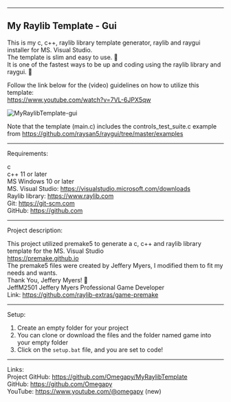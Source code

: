 -----------------------------------------------------------------------------------------------------------------------------
 My Raylib Template - Gui
 -----------------------------------------------------------------------------------------------------------------------------
 

This is my c, c++, raylib library template generator, raylib and raygui installer for MS. Visual Studio.  
The template is slim and easy to use. :raised_hands:  
It is one of the fastest ways to be up and coding using the raylib library and raygui. :runner: 

Follow the link below for the (video) guidelines on how to utilize this template:  
https://www.youtube.com/watch?v=7VL-6JPX5qw

![MyRaylibTemplate-gui](https://user-images.githubusercontent.com/121726699/211132030-a3d46ff2-8f57-4842-b038-bee14d2e8b43.PNG)

Note that the template (main.c) includes the controls_test_suite.c example from https://github.com/raysan5/raygui/tree/master/examples

-----------------------------------------------------------------------------------------------------------------------------
Requirements:

c  
c++ 11 or later  
MS Windows 10 or later   
MS. Visual Studio: https://visualstudio.microsoft.com/downloads  
Raylib library: https://www.raylib.com  
Git: https://git-scm.com  
GitHub: https://github.com  

-----------------------------------------------------------------------------------------------------------------------------
Project description:

This project utilized premake5 to generate a c, c++ and raylib library template for the MS. Visual Studio  
https://premake.github.io  
The premake5 files were created by Jeffery Myers, I modified them to fit my needs and wants.  
Thank You, Jeffery Myers! :clap:  
JeffM2501 Jeffery Myers Professional Game Developer  
Link: https://github.com/raylib-extras/game-premake  

-----------------------------------------------------------------------------------------------------------------------------
Setup:

1. Create an empty folder for your project
2. You can clone or download the files and the folder named game into your empty folder
3. Click on the `setup.bat` file, and you are set to code!

-----------------------------------------------------------------------------------------------------------------------------
Links:  
Project GitHub: https://github.com/Omegapy/MyRaylibTemplate  
GitHub: https://github.com/Omegapy  
YouTube: https://www.youtube.com/@omegapy (new)  

